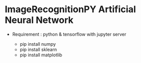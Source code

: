 # ImageRecognitionPY Artificial Neural Network

* Requirement : python & tensorflow with jupyter server

    - pip install numpy
    - pip install sklearn
    - pip install matplotlib
